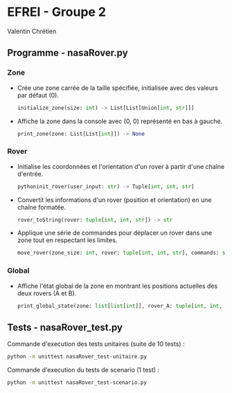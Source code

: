 # EFREI - Groupe 2

Valentin Chrétien

## Programme - nasaRover.py

### Zone
- Crée une zone carrée de la taille spécifiée, initialisée avec des valeurs par défaut (0).
    ```python
    initialize_zone(size: int) -> List[List[Union[int, str]]]
    ```
- Affiche la zone dans la console avec (0, 0) représenté en bas à gauche.
    ```python
    print_zone(zone: List[List[int]]) -> None
    ```

### Rover
- Initialise les coordonnées et l'orientation d'un rover à partir d'une chaîne d'entrée.
    ```python
    pythoninit_rover(user_input: str) -> Tuple[int, int, str]
    ```

- Convertit les informations d'un rover (position et orientation) en une chaîne formatée.
    ```python
    rover_toString(rover: tuple[int, int, str]) -> str
    ```

- Applique une série de commandes pour déplacer un rover dans une zone tout en respectant les limites.
    ```python
    move_rover(zone_size: int, rover: tuple[int, int, str], commands: str) -> tuple[int, int, str]
    ```

### Global
- Affiche l'état global de la zone en montrant les positions actuelles des deux rovers (A et B).
    ```python
    print_global_state(zone: list[list[int]], rover_A: tuple[int, int, str], rover_B: tuple[int, int, str]) -> None
    ```
## Tests - nasaRover_test.py

Commande d'execution des tests unitaires (suite de 10 tests) : 
```bash 
python -m unittest nasaRover_test-unitaire.py
```

Commande d'execution du tests de scenario (1 test) : 
```bash 
python -m unittest nasaRover_test-scenario.py
```
